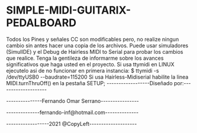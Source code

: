 # SIMPLE-MIDI-GUITARIX-PEDALBOARD

Todos los Pines y señales CC son modificables pero, 
no realize ningun cambio sin antes hacer una copia de los archivos.
Puede usar simuladores (SimulIDE) y el Debug de Hairless MIDI to Serial 
para probar los cambios que realice. Tenga la gentileza de informarme sobre 
los avances significativos que haga usted en el proyecto.
Si usa ttymidi en LINUX ejecutelo asi de no funcionar en primera instancia: $ ttymidi -s /dev/ttyUSB0 --baudrate=115200
Si usa Hairless-Midiserial habilite la linea MIDI.turnThruOff() en la pestaña SETUP;
 ------------------Diseñado por:--------------------
 
---------------Fernando Omar Serrano----------------

--------------fernando-inf@hotmail.com--------------

------------------2021 @CopyLeft--------------------
